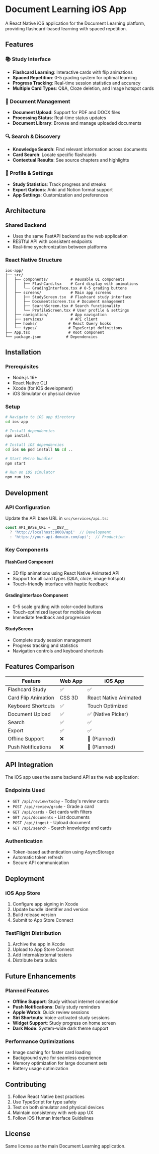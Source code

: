 # Document Learning iOS App

A React Native iOS application for the Document Learning platform, providing flashcard-based learning with spaced repetition.

## Features

### 📚 Study Interface
- **Flashcard Learning**: Interactive cards with flip animations
- **Spaced Repetition**: 0-5 grading system for optimal learning
- **Progress Tracking**: Real-time session statistics and accuracy
- **Multiple Card Types**: Q&A, Cloze deletion, and Image hotspot cards

### 📄 Document Management
- **Document Upload**: Support for PDF and DOCX files
- **Processing Status**: Real-time status updates
- **Document Library**: Browse and manage uploaded documents

### 🔍 Search & Discovery
- **Knowledge Search**: Find relevant information across documents
- **Card Search**: Locate specific flashcards
- **Contextual Results**: See source chapters and highlights

### 👤 Profile & Settings
- **Study Statistics**: Track progress and streaks
- **Export Options**: Anki and Notion format support
- **App Settings**: Customization and preferences

## Architecture

### Shared Backend
- Uses the same FastAPI backend as the web application
- RESTful API with consistent endpoints
- Real-time synchronization between platforms

### React Native Structure
```
ios-app/
├── src/
│   ├── components/          # Reusable UI components
│   │   ├── FlashCard.tsx    # Card display with animations
│   │   └── GradingInterface.tsx # 0-5 grading buttons
│   ├── screens/             # Main app screens
│   │   ├── StudyScreen.tsx  # Flashcard study interface
│   │   ├── DocumentsScreen.tsx # Document management
│   │   ├── SearchScreen.tsx # Search functionality
│   │   └── ProfileScreen.tsx # User profile & settings
│   ├── navigation/          # App navigation
│   ├── services/            # API client
│   ├── hooks/              # React Query hooks
│   └── types/              # TypeScript definitions
├── App.tsx                 # Root component
└── package.json           # Dependencies
```

## Installation

### Prerequisites
- Node.js 16+
- React Native CLI
- Xcode (for iOS development)
- iOS Simulator or physical device

### Setup
```bash
# Navigate to iOS app directory
cd ios-app

# Install dependencies
npm install

# Install iOS dependencies
cd ios && pod install && cd ..

# Start Metro bundler
npm start

# Run on iOS simulator
npm run ios
```

## Development

### API Configuration
Update the API base URL in `src/services/api.ts`:
```typescript
const API_BASE_URL = __DEV__ 
  ? 'http://localhost:8000/api'  // Development
  : 'https://your-api-domain.com/api';  // Production
```

### Key Components

#### FlashCard Component
- 3D flip animations using React Native Animated API
- Support for all card types (Q&A, cloze, image hotspot)
- Touch-friendly interface with haptic feedback

#### GradingInterface Component
- 0-5 scale grading with color-coded buttons
- Touch-optimized layout for mobile devices
- Immediate feedback and progression

#### StudyScreen
- Complete study session management
- Progress tracking and statistics
- Navigation controls and keyboard shortcuts

## Features Comparison

| Feature | Web App | iOS App |
|---------|---------|---------|
| Flashcard Study | ✅ | ✅ |
| Card Flip Animation | CSS 3D | React Native Animated |
| Keyboard Shortcuts | ✅ | Touch Optimized |
| Document Upload | ✅ | ✅ (Native Picker) |
| Search | ✅ | ✅ |
| Export | ✅ | ✅ |
| Offline Support | ❌ | 🔄 (Planned) |
| Push Notifications | ❌ | 🔄 (Planned) |

## API Integration

The iOS app uses the same backend API as the web application:

### Endpoints Used
- `GET /api/review/today` - Today's review cards
- `POST /api/review/grade` - Grade a card
- `GET /api/cards` - Get cards with filters
- `GET /api/documents` - List documents
- `POST /api/ingest` - Upload document
- `GET /api/search` - Search knowledge and cards

### Authentication
- Token-based authentication using AsyncStorage
- Automatic token refresh
- Secure API communication

## Deployment

### iOS App Store
1. Configure app signing in Xcode
2. Update bundle identifier and version
3. Build release version
4. Submit to App Store Connect

### TestFlight Distribution
1. Archive the app in Xcode
2. Upload to App Store Connect
3. Add internal/external testers
4. Distribute beta builds

## Future Enhancements

### Planned Features
- **Offline Support**: Study without internet connection
- **Push Notifications**: Daily study reminders
- **Apple Watch**: Quick review sessions
- **Siri Shortcuts**: Voice-activated study sessions
- **Widget Support**: Study progress on home screen
- **Dark Mode**: System-wide dark theme support

### Performance Optimizations
- Image caching for faster card loading
- Background sync for seamless experience
- Memory optimization for large document sets
- Battery usage optimization

## Contributing

1. Follow React Native best practices
2. Use TypeScript for type safety
3. Test on both simulator and physical devices
4. Maintain consistency with web app UX
5. Follow iOS Human Interface Guidelines

## License

Same license as the main Document Learning application.